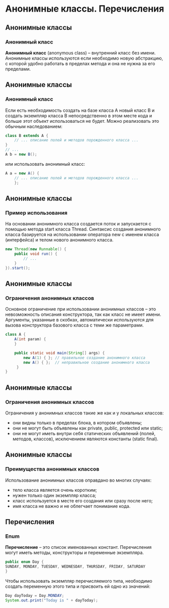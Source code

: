 # Анонимные классы. Перечисления
## Анонимные классы
### Анонимный класс
**Анонимный класс** (anonymous class) – внутренний класс без имени. Анонимные классы используются если необходимо новую абстракцию, с которой удобно работать в пределах метода и она не нужна за его пределами.
## Анонимные классы
### Анонимный класс
Если есть необходимость создать на базе класса А новый класс В и создать экземпляр класса В непосредственно в этом месте кода и больше этот объект использоваться не будет. Можно реализовать это обычным наследованием:
```java
class B extends A {
    // ... описание полей и методов порожденного класса ...
}
// ...
A b = new B();
```
или использовать анонимный класс:
```java
A a = new A() {
    // ... описание полей и методов порожденного класса ...
    };
```
## Анонимные классы
### Пример использования
На основании анонимного класса создается поток и запускается с помощью метода start класса Thread. Синтаксис создания анонимного класса базируется на использовании оператора new с именем класса (интерфейса) и телом нового анонимного класса.
```java
new Thread(new Runnable() {
    public void run() {
        // ...
    }
}).start();
```
## Анонимные классы
### Ограничения анонимных классов
Основное ограничение при использовании анонимных классов – это невозможность описания конструктора, так как класс не имеет имени. Аргументы, указанные в скобках, автоматически используются для вызова конструктора базового класса с теми же параметрами.
```java
class A {
    A(int param) {
    }

    public static void main(String[] args) {
        new A(1) { }; // правильное создание анонимного класса
        new A() { };  // неправильное создание анонимного класса
     }
}
```
## Анонимные классы
### Ограничения анонимных классов
Ограничения у анонимных классов такие же как и у локальных классов:
- они видны только в пределах блока, в котором объявлены;
- они не могут быть объявлены как private, public, protected или static;
- они не могут иметь внутри себя статических объявлений (полей, методов, классов), исключением являются константы (static final).
## Анонимные классы
### Преимущества анонимных классов
Использование анонимных классов оправдано во многих случаях:
- тело класса является очень коротким;
- нужен только один экземпляр класса;
- класс используется в месте его создания или сразу после него;
- имя класса не важно и не облегчает понимание кода.
## Перечисления
### Enum
**Перечисление** – это список именованных констант. Перечисления могут иметь методы, конструкторы и переменные экземпляра.
```java
public enum Day {
SUNDAY, MONDAY, TUESDAY, WEDNESDAY, THURSDAY, FRIDAY, SATURDAY
}
```
Чтобы использовать экземпляр перечисляемого типа, необходимо создать переменную этого типа и присвоить ей одно из значений:
```java
Day dayToday = Day.MONDAY;
System.out.print("Today is " + dayToday);
```
